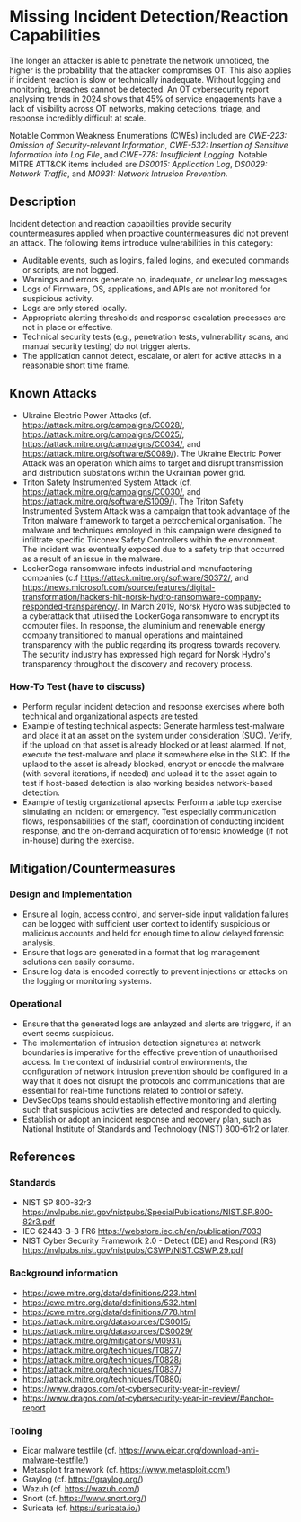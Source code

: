 # Missing Incident Detection/Reaction Capabilities

The longer an attacker is able to penetrate the network unnoticed, the higher is the probability that the attacker compromises OT. This also applies if incident reaction is slow or technically inadequate. Without logging and monitoring, breaches cannot be detected. An OT cybersecurity report analysing trends in 2024 shows that 45% of service engagements have a lack of visibility across OT networks, making detections, triage, and response incredibly difficult at scale.

Notable Common Weakness Enumerations (CWEs) included are *CWE-223: Omission of Security-relevant Information*, *CWE-532:  Insertion of Sensitive Information into Log File*, and *CWE-778: Insufficient Logging*. Notable MITRE ATT&CK items included are *DS0015: Application Log*, *DS0029: Network Traffic*, and *M0931: Network Intrusion Prevention*. 

## Description

Incident detection and reaction capabilities provide security countermeasures applied when proactive countermeasures did not prevent an attack. The following items introduce vulnerabilities in this category:

- Auditable events, such as logins, failed logins, and executed commands or scripts, are not logged.
- Warnings and errors generate no, inadequate, or unclear log messages.
- Logs of Firmware, OS, applications, and APIs are not monitored for suspicious activity.
- Logs are only stored locally.
- Appropriate alerting thresholds and response escalation processes are not in place or effective.
- Technical security tests (e.g., penetration tests, vulnerability scans, and manual security testing) do not trigger alerts.
- The application cannot detect, escalate, or alert for active attacks in a reasonable short time frame.

## Known Attacks

- Ukraine Electric Power Attacks (cf. <https://attack.mitre.org/campaigns/C0028/>, <https://attack.mitre.org/campaigns/C0025/>, <https://attack.mitre.org/campaigns/C0034/>, and <https://attack.mitre.org/software/S0089/>). The Ukraine Electric Power Attack was an operation which aims to target and disrupt transmission and distribution substations within the Ukrainian power grid. 
- Triton Safety Instrumented System Attack (cf. <https://attack.mitre.org/campaigns/C0030/>, and <https://attack.mitre.org/software/S1009/>). The Triton Safety Instrumented System Attack was a campaign that took advantage of the Triton malware framework to target a petrochemical organisation. The malware and techniques employed in this campaign were designed to infiltrate specific Triconex Safety Controllers within the environment. The incident was eventually exposed due to a safety trip that occurred as a result of an issue in the malware.
- LockerGoga ransomware infects industrial and manufactoring companies (c.f <https://attack.mitre.org/software/S0372/>, and <https://news.microsoft.com/source/features/digital-transformation/hackers-hit-norsk-hydro-ransomware-company-responded-transparency/>. In March 2019, Norsk Hydro was subjected to a cyberattack that utilised the LockerGoga ransomware to encrypt its computer files. In response, the aluminium and renewable energy company transitioned to manual operations and maintained transparency with the public regarding its progress towards recovery. The security industry has expressed high regard for Norsk Hydro's transparency throughout the discovery and recovery process.

### How-To Test (have to discuss)

- Perform regular incident detection and response exercises where both technical and organizational aspects are tested.
- Example of testing technical aspects: Generate harmless test-malware and place it at an asset on the system under consideration (SUC). Verify, if the upload on that asset is already blocked or at least alarmed. If not, execute the test-malware and place it somewhere else in the SUC. If the uplaod to the asset is already blocked, encrypt or encode the malware (with several iterations, if needed) and upload it to the asset again to test if host-based detection is also working besides network-based detection.
- Example of testig organizational apsects: Perform a table top exercise simulating an incident or emergency. Test especially communication flows, responsabilities of the staff, coordination of conducting incident response, and the on-demand acquiration of forensic knowledge (if not in-house) during the exercise. 


## Mitigation/Countermeasures

### Design and Implementation

- Ensure all login, access control, and server-side input validation failures can be logged with sufficient user context to identify suspicious or malicious accounts and held for enough time to allow delayed forensic analysis.
- Ensure that logs are generated in a format that log management solutions can easily consume.
- Ensure log data is encoded correctly to prevent injections or attacks on the logging or monitoring systems.

### Operational

- Ensure that the generated logs are anlayzed and alerts are triggerd, if an event seems suspicious.
- The implementation of intrusion detection signatures at network boundaries is imperative for the effective prevention of unauthorised access. In the context of industrial control environments, the configuration of network intrusion prevention should be configured in a way that it does not disrupt the protocols and communications that are essential for real-time functions related to control or safety.
- DevSecOps teams should establish effective monitoring and alerting such that suspicious activities are detected and responded to quickly.
- Establish or adopt an incident response and recovery plan, such as National Institute of Standards and Technology (NIST) 800-61r2 or later.

## References

### Standards

- NIST SP 800-82r3 <https://nvlpubs.nist.gov/nistpubs/SpecialPublications/NIST.SP.800-82r3.pdf>
- IEC 62443-3-3 FR6 <https://webstore.iec.ch/en/publication/7033>
- NIST Cyber Security Framework 2.0 - Detect (DE) and Respond (RS) <https://nvlpubs.nist.gov/nistpubs/CSWP/NIST.CSWP.29.pdf>

### Background information

- <https://cwe.mitre.org/data/definitions/223.html>
- <https://cwe.mitre.org/data/definitions/532.html>
- <https://cwe.mitre.org/data/definitions/778.html>
- <https://attack.mitre.org/datasources/DS0015/>
- <https://attack.mitre.org/datasources/DS0029/>
- <https://attack.mitre.org/mitigations/M0931/>
- <https://attack.mitre.org/techniques/T0827/>
- <https://attack.mitre.org/techniques/T0828/>
- <https://attack.mitre.org/techniques/T0837/>
- <https://attack.mitre.org/techniques/T0880/>
- <https://www.dragos.com/ot-cybersecurity-year-in-review/>
- <https://www.dragos.com/ot-cybersecurity-year-in-review/#anchor-report>

### Tooling

- Eicar malware testfile (cf. <https://www.eicar.org/download-anti-malware-testfile/>)
- Metasploit framework (cf. <https://www.metasploit.com/>)
- Graylog (cf. <https://graylog.org/>)
- Wazuh (cf. <https://wazuh.com/>) 
- Snort (cf. <https://www.snort.org/>)
- Suricata (cf. <https://suricata.io/>)
